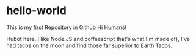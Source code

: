# hello-world
This is my first Repository in Github
Hi Humans!

Hubot here. I like Node.JS and coffeescript that's what I'm made of),
I've had tacos on the moon and find those far superior to Earth Tacos.
